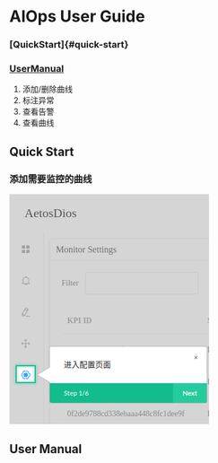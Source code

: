 # AIOps User  Guide

### [QuickStart]{#quick-start}

### [UserManual](#user-manual)
1. 添加/删除曲线
2. 标注异常
3. 查看告警
4. 查看曲线

## Quick Start

### 添加需要监控的曲线
![进入Setting页面](https://github.com/DerrickShine/AIOps-User-Manual/blob/master/pic/entering_setting.png)

## User Manual

<!--stackedit_data:
eyJoaXN0b3J5IjpbLTY0ODIwNzY5LDIwODQ4MTg4OTcsLTE2MT
UzODgwNTRdfQ==
-->
